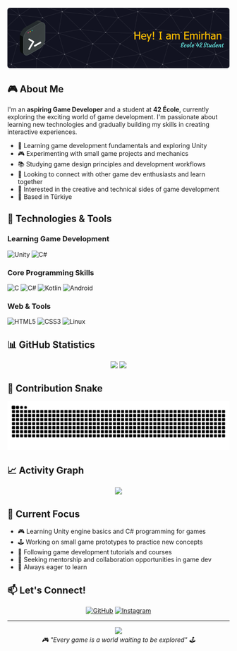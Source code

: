 
![42 École Student](https://github.com/ehabesdev/ehabesdev/blob/main/banner/banner.png?raw=true)

## 🎮 About Me

I'm an **aspiring Game Developer** and a student at **42 École**, currently exploring the exciting world of game development. I'm passionate about learning new technologies and gradually building my skills in creating interactive experiences.

- 🌱 Learning game development fundamentals and exploring Unity
- 🎮 Experimenting with small game projects and mechanics
- 📚 Studying game design principles and development workflows
- 🎯 Looking to connect with other game dev enthusiasts and learn together
- 🎨 Interested in the creative and technical sides of game development
- 📍 Based in Türkiye

## 🚀 Technologies & Tools

### Learning Game Development
![Unity](https://img.shields.io/badge/Unity-100000?style=for-the-badge&logo=unity&logoColor=white)
![C#](https://img.shields.io/badge/C%23-239120?style=for-the-badge&logo=c-sharp&logoColor=white)

### Core Programming Skills
![C](https://img.shields.io/badge/C-00599C?style=for-the-badge&logo=c&logoColor=white)
![C#](https://img.shields.io/badge/C%23-239120?style=for-the-badge&logo=c-sharp&logoColor=white)
![Kotlin](https://img.shields.io/badge/Kotlin-0095D5?style=for-the-badge&logo=kotlin&logoColor=white)
![Android](https://img.shields.io/badge/Android-3DDC84?style=for-the-badge&logo=android&logoColor=white)

### Web & Tools
![HTML5](https://img.shields.io/badge/HTML5-E34F26?style=for-the-badge&logo=html5&logoColor=white)
![CSS3](https://img.shields.io/badge/CSS3-1572B6?style=for-the-badge&logo=css3&logoColor=white)
![Linux](https://img.shields.io/badge/Linux-FCC624?style=for-the-badge&logo=linux&logoColor=black)

## 📊 GitHub Statistics

<div align="center">
  <img height="180em" src="https://github-readme-stats.vercel.app/api?username=ehabesdev&show_icons=true&theme=tokyonight&include_all_commits=true&count_private=true"/>
  <img height="180em" src="https://github-readme-stats.vercel.app/api/top-langs/?username=ehabesdev&layout=compact&langs_count=8&theme=tokyonight"/>
</div>

## 🐍 Contribution Snake
<div align="center">
  <img src="https://github.com/ehabesdev/ehabesdev/blob/output/github-snake.svg" alt="Snake animation" />
</div>

## 📈 Activity Graph
<div align="center">
  <img src="https://github-readme-activity-graph.vercel.app/graph?username=ehabesdev&theme=tokyo-night&area=true&hide_border=true" />
</div>

## 🎯 Current Focus

- 🎮 Learning Unity engine basics and C# programming for games
- 🕹️ Working on small game prototypes to practice new concepts
- 📖 Following game development tutorials and courses
- 👥 Seeking mentorship and collaboration opportunities in game dev
- 💬 Always eager to learn

## 📫 Let's Connect!

<div align="center">
  
[![GitHub](https://img.shields.io/badge/GitHub-100000?style=for-the-badge&logo=github&logoColor=white)](https://github.com/ehabesdev?tab=repositories)
[![Instagram](https://img.shields.io/badge/Instagram-E4405F?style=for-the-badge&logo=instagram&logoColor=white)](https://www.instagram.com/emrhn.hbs/)

</div>

---

<div align="center">
  <img src="https://komarev.com/ghpvc/?username=ehabesdev&color=blueviolet&style=flat-square&label=Profile+Views" />
</div>

<div align="center">
  <i>🎮 "Every game is a world waiting to be explored" 🕹️</i>
</div>
